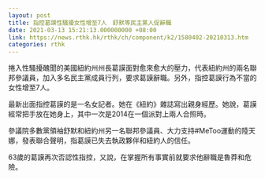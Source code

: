 ```yaml
---
layout: post
title: 指控葛謨性騷擾女性增至7人　舒默等民主黨人促辭職
date: 2021-03-13 15:21:13.000000000 +08:00
link: https://news.rthk.hk/rthk/ch/component/k2/1580402-20210313.htm
categories: rthk
---
```


捲入性騷擾醜聞的美國紐約州州長葛謨面對愈來愈大的壓力，代表紐約州的兩名聯邦參議員，加入多名民主黨成員行列，要求葛謨辭職。另外，指控葛謨行為不當的女性增至7人。

最新出面指控葛謨的是一名女記者。她在《紐約》雜誌寫出親身經歷。她說，葛謨經常把手放在她身上，其中一次是2014在一個派對上兩人合照時。

參議院多數黨領袖舒默和紐約州另一名聯邦參議員、大力支持#MeToo運動的陸天娜，發表聯合聲明，指葛謨已失去執政夥伴和紐約人的信任。

63歲的葛謨再次否認性指控，又說，在掌握所有事實前就要求他辭職是魯莽和危險。
